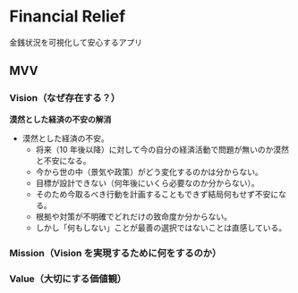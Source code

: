 # Financial Relief

金銭状況を可視化して安心するアプリ

## MVV

### Vision（なぜ存在する？）

**漠然とした経済の不安の解消**

- 漠然とした経済の不安。
  - 将来（10 年後以降）に対して今の自分の経済活動で問題が無いのか漠然と不安になる。
  - 今から世の中（景気や政策）がどう変化するのかは分からない。
  - 目標が設計できない（何年後にいくら必要なのか分からない）。
  - そのため今取るべき行動を計画することもできず結局何もせず不安になる。
  - 根拠や対策が不明確でどれだけの致命度か分からない。
  - しかし「何もしない」ことが最善の選択ではないことは直感している。

### Mission（Vision を実現するために何をするのか）

### Value（大切にする価値観）
